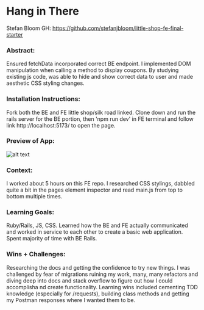 # Hang in There  

Stefan Bloom
GH: https://github.com/stefanjbloom/little-shop-fe-final-starter

### Abstract:
Ensured fetchData incorporated correct BE endpoint.  I implemented DOM manipulation when calling a method to display coupons. By studying existing js code, was able to hide and show correct data to user and made aesthetic CSS styling changes. 

### Installation Instructions:
Fork both the BE and FE little shop/silk road linked.  Clone down and run the rails server for the BE portion, then 'npm run dev' in FE terminal and follow link  http://localhost:5173/ to open the page.

### Preview of App:
![alt text](<Sep-24-2024 17-49-18.gif>)

### Context:
I worked about 5 hours on this FE repo.  I researched CSS stylings, dabbled quite a bit in the pages element inspector and read main.js from top to bottom multiple times.

### Learning Goals:
Ruby/Rails, JS, CSS.  Learned how the BE and FE actually communicated and worked in service to each other to create a basic web application.  Spent majority of time with BE Rails.

### Wins + Challenges:
Researching the docs and getting the confidence to try new things.  I was challenged by fear of migrations ruining my work, many, many refactors and diving deep into docs and stack overflow to figure out how I could accomplisha nd create functionality.  Learning wins included cementing TDD knowledge (especially for /requests), building class methods and getting my Postman responses where I wanted them to be.
